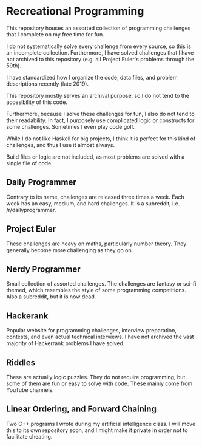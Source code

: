 # Recreational Programming

This repository houses an assorted collection of programming challenges that I complete on my free time for fun.

I do not systematically solve every challenge from every source, so this is an incomplete collection. Furthermore, I have solved challenges that I have not archived to this repository (e.g. all Project Euler's problems through the 59th).

I have standardized how I organize the code, data files, and problem descriptions recently (late 2019).

This repository mostly serves an archival purpose, so I do not tend to the accesibility of this code.

Furthermore, because I solve these challenges for fun, I also do not tend to their readability. In fact, I purposely use complicated logic or constructs for some challenges. Sometimes I even play code golf.

While I do not like Haskell for big projects, I think it is perfect for this kind of challenges, and thus I use it almost always.

Build files or logic are not included, as most problems are solved with a single file of code.

## Daily Programmer

Contrary to its name, challenges are released three times a week. Each week has an easy, medium, and hard challenges. It is a subreddit, i.e. /r/dailyprogrammer.

## Project Euler

These challenges are heavy on maths, particularly number theory. They generally become more challenging as they go on.

## Nerdy Programmer

Small collection of assorted challenges. The challenges are fantasy or sci-fi themed, which resembles the style of some programming competitions. Also a subreddit, but it is now dead.

## Hackerank

Popular website for programming challenges, interview preparation, contests, and even actual technical interviews. I have not archived the vast majority of Hackerrank problems I have solved.

## Riddles

These are actually logic puzzles. They do not require programming, but some of them are fun or easy to solve with code. These mainly come from YouTube channels.

## Linear Ordering, and Forward Chaining  
Two C++ programs I wrote during my artificial intelligence class. I will move this to its own repository soon, and I might make it private in order not to facilitate cheating.
